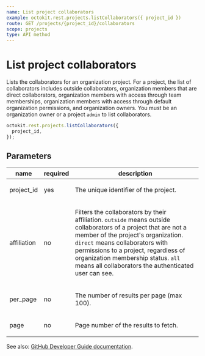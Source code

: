 ```yaml
---
name: List project collaborators
example: octokit.rest.projects.listCollaborators({ project_id })
route: GET /projects/{project_id}/collaborators
scope: projects
type: API method
---
```


# List project collaborators

Lists the collaborators for an organization project. For a project, the list of collaborators includes outside collaborators, organization members that are direct collaborators, organization members with access through team memberships, organization members with access through default organization permissions, and organization owners. You must be an organization owner or a project `admin` to list collaborators.

```js
octokit.rest.projects.listCollaborators({
  project_id,
});
```

## Parameters

<table>
  <thead>
    <tr>
      <th>name</th>
      <th>required</th>
      <th>description</th>
    </tr>
  </thead>
  <tbody>
    <tr><td>project_id</td><td>yes</td><td>

The unique identifier of the project.

</td></tr>
<tr><td>affiliation</td><td>no</td><td>

Filters the collaborators by their affiliation. `outside` means outside collaborators of a project that are not a member of the project's organization. `direct` means collaborators with permissions to a project, regardless of organization membership status. `all` means all collaborators the authenticated user can see.

</td></tr>
<tr><td>per_page</td><td>no</td><td>

The number of results per page (max 100).

</td></tr>
<tr><td>page</td><td>no</td><td>

Page number of the results to fetch.

</td></tr>
  </tbody>
</table>

See also: [GitHub Developer Guide documentation](https://docs.github.com/rest/reference/projects#list-project-collaborators).
